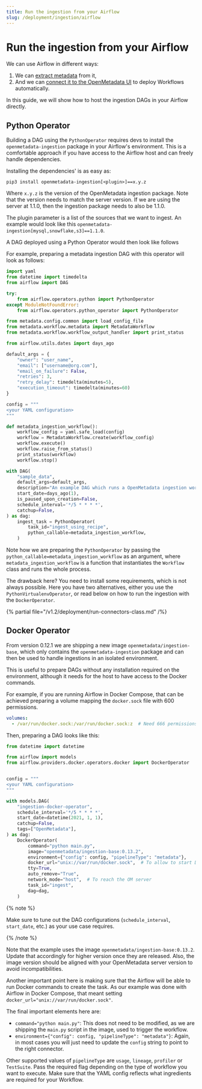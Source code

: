 ```yaml
---
title: Run the ingestion from your Airflow
slug: /deployment/ingestion/airflow
---
```


# Run the ingestion from your Airflow

We can use Airflow in different ways:

1. We can [extract metadata](https://docs.open-metadata.org/connectors/pipeline/airflow) from it,
2. And we can [connect it to the OpenMetadata UI](/deployment/ingestion/openmetadata) to deploy Workflows automatically.

In this guide, we will show how to host the ingestion DAGs in your Airflow directly.

## Python Operator

Building a DAG using the `PythonOperator` requires devs to install the `openmetadata-ingestion` package in your Airflow's
environment. This is a comfortable approach if you have access to the Airflow host and can freely handle
dependencies.

Installing the dependencies' is as easy as:

```
pip3 install openmetadata-ingestion[<plugin>]==x.y.z
```

Where `x.y.z` is the version of the OpenMetadata ingestion package. Note that the version needs to match the server version. If we are using the server at 1.1.0, then the ingestion package needs to also be 1.1.0.

The plugin parameter is a list of the sources that we want to ingest. An example would look like this `openmetadata-ingestion[mysql,snowflake,s3]==1.1.0`.

A DAG deployed using a Python Operator would then look like follows

For example, preparing a metadata ingestion DAG with this operator will look as follows:

```python
import yaml
from datetime import timedelta
from airflow import DAG

try:
    from airflow.operators.python import PythonOperator
except ModuleNotFoundError:
    from airflow.operators.python_operator import PythonOperator

from metadata.config.common import load_config_file
from metadata.workflow.metadata import MetadataWorkflow
from metadata.workflow.workflow_output_handler import print_status

from airflow.utils.dates import days_ago

default_args = {
    "owner": "user_name",
    "email": ["username@org.com"],
    "email_on_failure": False,
    "retries": 3,
    "retry_delay": timedelta(minutes=5),
    "execution_timeout": timedelta(minutes=60)
}

config = """
<your YAML configuration>
"""

def metadata_ingestion_workflow():
    workflow_config = yaml.safe_load(config)
    workflow = MetadataWorkflow.create(workflow_config)
    workflow.execute()
    workflow.raise_from_status()
    print_status(workflow)
    workflow.stop()

with DAG(
    "sample_data",
    default_args=default_args,
    description="An example DAG which runs a OpenMetadata ingestion workflow",
    start_date=days_ago(1),
    is_paused_upon_creation=False,
    schedule_interval='*/5 * * * *',
    catchup=False,
) as dag:
    ingest_task = PythonOperator(
        task_id="ingest_using_recipe",
        python_callable=metadata_ingestion_workflow,
    )
```

Note how we are preparing the `PythonOperator` by passing the `python_callable=metadata_ingestion_workflow` as
an argument, where `metadata_ingestion_workflow` is a function that instantiates the `Workflow` class and runs
the whole process.

The drawback here? You need to install some requirements, which is not always possible. Here you have two alternatives,
either you use the `PythonVirtualenvOperator`, or read below on how to run the ingestion with the `DockerOperator`.

{% partial file="/v1.2/deployment/run-connectors-class.md" /%}

## Docker Operator

From version 0.12.1 we are shipping a new image `openmetadata/ingestion-base`, which only contains the `openmetadata-ingestion`
package and can then be used to handle ingestions in an isolated environment.

This is useful to prepare DAGs without any installation required on the environment, although it needs for the host
to have access to the Docker commands.

For example, if you are running Airflow in Docker Compose, that can be achieved preparing a volume mapping the
`docker.sock` file with 600 permissions.

```yaml
volumes:
  - /var/run/docker.sock:/var/run/docker.sock:z  # Need 666 permissions to run DockerOperator
```

Then, preparing a DAG looks like this:

```python
from datetime import datetime

from airflow import models
from airflow.providers.docker.operators.docker import DockerOperator


config = """
<your YAML configuration>
"""

with models.DAG(
    "ingestion-docker-operator",
    schedule_interval='*/5 * * * *',
    start_date=datetime(2021, 1, 1),
    catchup=False,
    tags=["OpenMetadata"],
) as dag:
    DockerOperator(
        command="python main.py",
        image="openmetadata/ingestion-base:0.13.2",
        environment={"config": config, "pipelineType": "metadata"},
        docker_url="unix://var/run/docker.sock",  # To allow to start Docker. Needs chmod 666 permissions
        tty=True,
        auto_remove="True",
        network_mode="host",  # To reach the OM server
        task_id="ingest",
        dag=dag,
    )
```

{% note %}

Make sure to tune out the DAG configurations (`schedule_interval`, `start_date`, etc.) as your use case requires.

{% /note %}

Note that the example uses the image `openmetadata/ingestion-base:0.13.2`. Update that accordingly for higher version
once they are released. Also, the image version should be aligned with your OpenMetadata server version to avoid
incompatibilities.

Another important point here is making sure that the Airflow will be able to run Docker commands to create the task.
As our example was done with Airflow in Docker Compose, that meant setting `docker_url="unix://var/run/docker.sock"`.

The final important elements here are:
- `command="python main.py"`: This does not need to be modified, as we are shipping the `main.py` script in the
  image, used to trigger the workflow.
- `environment={"config": config, "pipelineType": "metadata"}`: Again, in most cases you will just need to update
  the `config` string to point to the right connector.

Other supported values of `pipelineType` are `usage`, `lineage`, `profiler` or `TestSuite`. Pass the required flag
depending on the type of workflow you want to execute. Make sure that the YAML config reflects what ingredients
are required for your Workflow.
